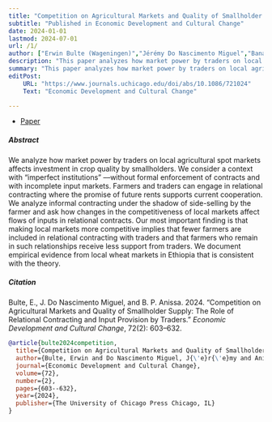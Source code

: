 ```yaml
---
title: "Competition on Agricultural Markets and Quality of Smallholder Supply: The Role of Relational Contracting and Input Provision by Traders, _EDCC_." 
subtitle: "Published in Economic Development and Cultural Change"
date: 2024-01-01
lastmod: 2024-07-01
url: /1/
author: ["Erwin Bulte (Wageningen)","Jérémy Do Nascimento Miguel","Banawe Plambou Anissa (Wageningen)"]
description: "This paper analyzes how market power by traders on local agricultural spot markets affects investment in crop quality by smallholders in a context with “imperfect institutions” and with incomplete input markets. Published in EDCC, 2024." 
summary: "This paper analyzes how market power by traders on local agricultural spot markets affects investment in crop quality by smallholders in a context with “imperfect institutions” and with incomplete input markets.  When local markets become more competitive, fewer farmers are included in relational contracting with traders, and farmers who remain in such relationships receive less support from traders. We document empirical evidence from local wheat markets in Ethiopia that is consistent with the theory." 
editPost:
    URL: "https://www.journals.uchicago.edu/doi/abs/10.1086/721024"
    Text: "Economic Development and Cultural Change"

---
```


<div class="thinline"></div>


+ [Paper](/competition_quality.pdf)

<div class="thinline"></div>

##### Abstract

We analyze how market power by traders on local agricultural spot markets affects investment in crop quality by smallholders. We consider a context with “imperfect institutions” ––without formal enforcement of contracts and with incomplete input markets. Farmers and traders can engage in relational contracting where the promise of future rents supports current cooperation. We analyze informal contracting under the shadow of side-selling by the farmer and ask how changes in the competitiveness of local markets affect flows of inputs in relational contracts. Our most important finding is that making local markets more competitive implies that fewer farmers are included in relational contracting with traders and that farmers who remain in such relationships receive less support from traders. We document empirical evidence from local wheat markets in Ethiopia that is consistent with the theory.

<div class="thinline"></div>

##### Citation

Bulte, E., J. Do Nascimento Miguel, and B. P. Anissa. 2024. “Competition on Agricultural Markets and Quality of Smallholder Supply: The Role of Relational Contracting and Input Provision by Traders.” *Economic Development and Cultural Change*, 72(2): 603–632.

```BibTeX
@article{bulte2024competition,
  title={Competition on Agricultural Markets and Quality of Smallholder Supply: The Role of Relational Contracting and Input Provision by Traders},
  author={Bulte, Erwin and Do Nascimento Miguel, J{\'e}r{\'e}my and Anissa, Banawe Plambou},
  journal={Economic Development and Cultural Change},
  volume={72},
  number={2},
  pages={603--632},
  year={2024},
  publisher={The University of Chicago Press Chicago, IL}
}
```

<div class="thinline"></div>
